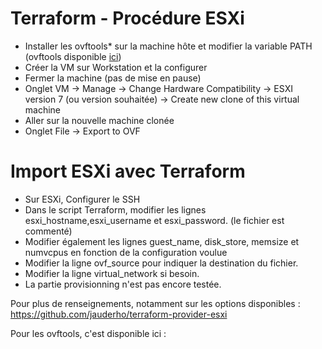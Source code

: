 # Terraform - Procédure ESXi 

- Installer les ovftools* sur la machine hôte et modifier la variable PATH (ovftools disponible [ici](https://customerconnect.vmware.com/downloads/get-download?downloadGroup=OVFTOOL443&download=true&fileId=74320a4eb35e621513b247c6c0002e03&uuId=afad978f-68fb-44bc-b116-cfe481bf8a11))
- Créer la VM sur Workstation et la configurer
- Fermer la machine (pas de mise en pause)
- Onglet VM -> Manage -> Change Hardware Compatibility -> ESXI version 7 (ou version souhaitée) -> Create new clone of this virtual machine
- Aller sur la nouvelle machine clonée
- Onglet File -> Export to OVF

# Import ESXi avec Terraform 

- Sur ESXi, Configurer le SSH
- Dans le script Terraform, modifier les lignes esxi_hostname,esxi_username et esxi_password. (le fichier est commenté)
- Modifier également les lignes guest_name, disk_store, memsize et numvcpus en fonction de la configuration voulue
- Modifier la ligne ovf_source pour indiquer la destination du fichier.
- Modifier la ligne virtual_network si besoin.
- La partie provisionning n'est pas encore testée.

Pour plus de renseignements, notamment sur les options disponibles :
https://github.com/jauderho/terraform-provider-esxi

Pour les ovftools, c'est disponible ici :

